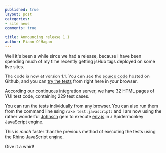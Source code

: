```yaml
---
published: true
layout: post
categories: 
- site news
comments: true

title: Announcing release 1.1
author: Fiann O'Hagan
--- 
```


Well it's been a while since we had a release, because I have been spending much of my time recently getting jsHub tags deployed on some live sites.

The code is now at version 1.1. You can see the [source code][src] hosted on Github, and you can [try the tests][tests] from right here in your browser.

 [src]: http://github.com/jshub/jshub-core/tree/v1.1.0/app/javascripts
 [tests]: https://jshub.org/core/test/javascript

According our continuous integration server, we have 32 HTML pages of YUI test code, containing 229 test cases. 

You can run the tests individually from any browser. You can also run them from the command line using `rake test:javascripts` and I am now using the rather wonderful [Johnson][johnson] gem to execute [env.js][envjs] in a Spidermonkey JavaScript engine.

 [johnson]: http://github.com/jbarnette/johnson
 [envjs]: http://github.com/smparkes/env-js

This is *much* faster than the previous method of executing the tests using the Rhino JavaScript engine. 

Give it a whirl!